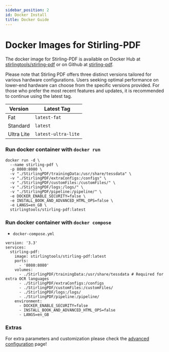 ```yaml
---
sidebar_position: 2
id: Docker Install
title: Docker Guide
---
```


# Docker Images for Stirling-PDF

The docker image for Stirling-PDF is available on Docker Hub at [stirlingtools/stirling-pdf](https://hub.docker.com/r/stirlingtools/stirling-pdf) or on Github at [stirling-pdf](https://github.com/Stirling-Tools/Stirling-PDF/pkgs/container/stirling-pdf).

Please note that Stirling PDF offers three distinct versions tailored for various hardware configurations. Users seeking optimal performance on lower-end hardware can choose from the specific versions provided. For those who prefer the most recent features and updates, it is recommended to continue using the latest tag.

| Version    | Latest Tag          |
| ---------- | ------------------- |
| Fat        | `latest-fat`            |
| Standard   | `latest`            |
| Ultra Lite | `latest-ultra-lite` |

### Run docker container with `docker run`

```
docker run -d \
  --name stirling-pdf \
  -p 8080:8080 \
  -v "./StirlingPDF/trainingData:/usr/share/tessdata" \
  -v "./StirlingPDF/extraConfigs:/configs" \
  -v "./StirlingPDF/customFiles:/customFiles/" \
  -v "./StirlingPDF/logs:/logs/" \
  -v "./StirlingPDF/pipeline:/pipeline/" \
  -e DOCKER_ENABLE_SECURITY=false \
  -e INSTALL_BOOK_AND_ADVANCED_HTML_OPS=false \
  -e LANGS=en_GB \
  stirlingtools/stirling-pdf:latest
```


### Run docker container with `docker compose`

- `docker-compose.yml`
```
version: '3.3'
services:
  stirling-pdf:
    image: stirlingtools/stirling-pdf:latest
    ports:
      - '8080:8080'
    volumes:
      - ./StirlingPDF/trainingData:/usr/share/tessdata # Required for extra OCR languages
      - ./StirlingPDF/extraConfigs:/configs
      - ./StirlingPDF/customFiles:/customFiles/
      - ./StirlingPDF/logs:/logs/
      - ./StirlingPDF/pipeline:/pipeline/
    environment:
      - DOCKER_ENABLE_SECURITY=false
      - INSTALL_BOOK_AND_ADVANCED_HTML_OPS=false
      - LANGS=en_GB
```

### Extras

For extra parameters and customization please check the [advanced configuration](https://docs.stirlingpdf.com/Advanced%20Configuration/How%20to%20add%20configurations) page!
